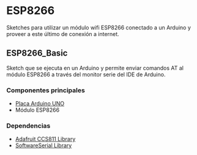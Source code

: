 # ESP8266
Sketches para utilizar un módulo wifi ESP8266 conectado a un Arduino y proveer a este último de conexión a internet.

## ESP8266_Basic
Sketch que se ejecuta en un Arduino y permite enviar comandos AT al módulo ESP8266 a través del monitor serie del IDE de Arduino.

### Componentes principales
- [Placa Arduino UNO](https://www.arduino.cc/en/Main/ArduinoBoardUno)
- Módulo ESP8266

### Dependencias
- [Adafruit CCS811 Library](https://github.com/adafruit/Adafruit_CCS811/archive/master.zip)
- [SoftwareSerial Library](https://www.arduino.cc/en/Reference/SoftwareSerial)
